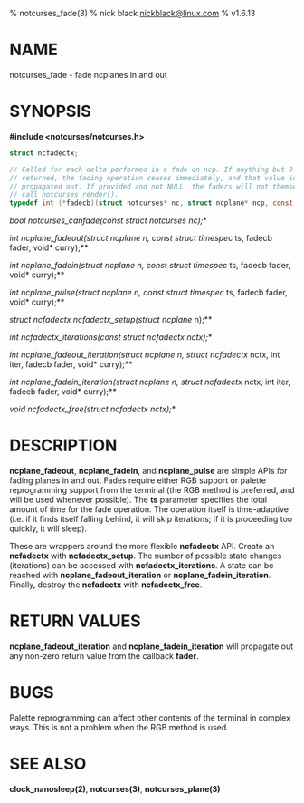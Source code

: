% notcurses_fade(3)
% nick black <nickblack@linux.com>
% v1.6.13

# NAME

notcurses_fade - fade ncplanes in and out

# SYNOPSIS

**#include <notcurses/notcurses.h>**

```c
struct ncfadectx;

// Called for each delta performed in a fade on ncp. If anything but 0 is
// returned, the fading operation ceases immediately, and that value is
// propagated out. If provided and not NULL, the faders will not themselves
// call notcurses_render().
typedef int (*fadecb)(struct notcurses* nc, struct ncplane* ncp, const struct timespec*, void* curry);
```

**bool notcurses_canfade(const struct notcurses* nc);**

**int ncplane_fadeout(struct ncplane* n, const struct timespec* ts, fadecb fader, void* curry);**

**int ncplane_fadein(struct ncplane* n, const struct timespec* ts, fadecb fader, void* curry);**

**int ncplane_pulse(struct ncplane* n, const struct timespec* ts, fadecb fader, void* curry);**

**struct ncfadectx* ncfadectx_setup(struct ncplane* n);**

**int ncfadectx_iterations(const struct ncfadectx* nctx);**

**int ncplane_fadeout_iteration(struct ncplane* n, struct ncfadectx* nctx, int iter, fadecb fader, void* curry);**

**int ncplane_fadein_iteration(struct ncplane* n, struct ncfadectx* nctx, int iter, fadecb fader, void* curry);**

**void ncfadectx_free(struct ncfadectx* nctx);**

# DESCRIPTION

**ncplane_fadeout**, **ncplane_fadein**, and **ncplane_pulse** are simple
APIs for fading planes in and out. Fades require either RGB support or
palette reprogramming support from the terminal (the RGB method is
preferred, and will be used whenever possible). The **ts** parameter
specifies the total amount of time for the fade operation. The operation
itself is time-adaptive (i.e. if it finds itself falling behind, it will
skip iterations; if it is proceeding too quickly, it will sleep).

These are wrappers around the more flexible **ncfadectx** API. Create an
**ncfadectx** with **ncfadectx_setup**. The number of possible state changes
(iterations) can be accessed with **ncfadectx_iterations**. A state can be
reached with **ncplane_fadeout_iteration** or **ncplane_fadein_iteration**.
Finally, destroy the **ncfadectx** with **ncfadectx_free**.

# RETURN VALUES

**ncplane_fadeout_iteration** and **ncplane_fadein_iteration** will propagate
out any non-zero return value from the callback **fader**.

# BUGS

Palette reprogramming can affect other contents of the terminal in complex
ways. This is not a problem when the RGB method is used.

# SEE ALSO

**clock_nanosleep(2)**,
**notcurses(3)**,
**notcurses_plane(3)**

